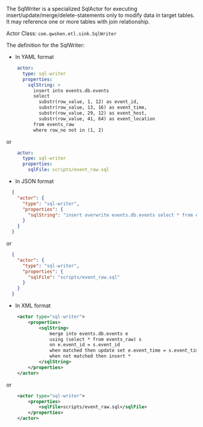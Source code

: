 The SqlWriter is a specialized SqlActor for executing insert/update/merge/delete-statements only to modify data in target tables. It may reference one or more tables with join relationship. 

Actor Class: `com.qwshen.etl.sink.SqlWriter`

The definition for the SqlWriter:

- In YAML format
```yaml
    actor:
      type: sql-writer
      properties:
        sqlString: >
          insert into events.db.events  
          select
            substr(row_value, 1, 12) as event_id,
            substr(row_value, 13, 16) as event_time,
            substr(row_value, 29, 12) as event_host,
            substr(row_value, 41, 64) as event_location
          from events_raw
          where row_no not in (1, 2)
```
or
```yaml
    actor:
      type: sql-writer
      properties:
        sqlFile: scripts/event_raw.sql
```

- In JSON format
```json
  {
    "actor": {
      "type": "sql-writer",
      "properties": {
        "sqlString": "insert overwrite events.db.events select * from events_raw"
      }
    }
  }
```
or
```json
  {
    "actor": {
      "type": "sql-writer",
      "properties": {
        "sqlFile": "scripts/event_raw.sql"
      }
    }
  }
```

- In XML format
```xml
    <actor type="sql-writer">
        <properties>
            <sqlString>
                merge into events.db.events e
                using (select * from events_raw) s
                on e.event_id = s.event_id
                when matched then update set e.event_time = s.event_time
                when not matched then insert *
            </sqlString>
        </properties>
    </actor>
```
or
```xml
    <actor type="sql-writer">
        <properties>
            <sqlFile>scripts/event_raw.sql</sqlFile>
        </properties>
    </actor>
```
